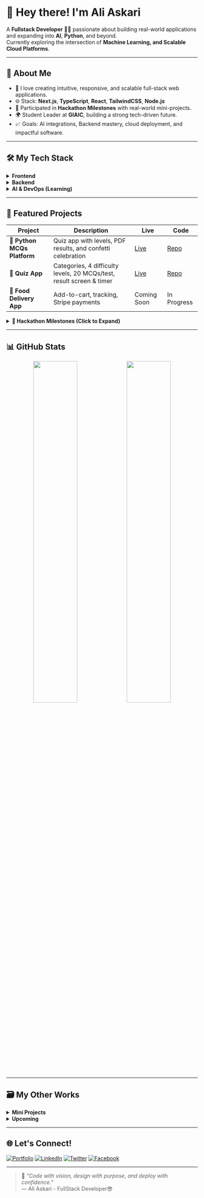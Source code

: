 # 👋 Hey there! I'm Ali Askari

A **Fullstack Developer** 👨‍💻 passionate about building real-world applications and expanding into **AI**, **Python**, and beyond.  
Currently exploring the intersection of **Machine Learning, and Scalable Cloud Platforms**.

---

## 🚀 About Me

- 🧠 I love creating intuitive, responsive, and scalable full-stack web applications.
- 🌐 Stack: **Next.js**, **TypeScript**, **React**, **TailwindCSS**, **Node.js**
- 🧪 Participated in **Hackathon Milestones** with real-world mini-projects.
- 🌍 Student Leader at **GIAIC**, building a strong tech-driven future.
- 📈 Goals: AI integrations, Backend mastery, cloud deployment, and impactful software.

---

## 🛠️ My Tech Stack

<details>
<summary><b>Frontend</b></summary>

- HTML5, CSS3, JavaScript (ES6+), TypeScript
- React.js, Next.js (App Router)
- TailwindCSS, Shadcn/UI, Framer Motion
- Figma, Canva
- Vercel
</details>

<details>
<summary><b>Backend</b></summary>

- Node.js
- Firebase (NextAuth)
- API development (REST, starting GraphQL)
</details>

<details>
<summary><b>AI & DevOps (Learning)</b></summary>

- Python (Core + AI Concepts)
- OpenAI APIs
- AWS (S3), Docker (basic)
</details>

---

## 🌟 Featured Projects

| Project | Description | Live | Code |
|--------|-------------|------|------|
| 🧠 **Python MCQs Platform** | Quiz app with levels, PDF results, and confetti celebration | [Live](https://pyquizmaster-blush.vercel.app) | [Repo](https://github.com/AliAskariGithub/Python_MCQs_Website) |
| 🎯 **Quiz App** | Categories, 4 difficulty levels, 20 MCQs/test, result screen & timer | [Live](https://quizzey.vercel.app) | [Repo](https://github.com/AliAskariGithub/Quizzey-app) |
| 🍔 **Food Delivery App** | Add-to-cart, tracking, Stripe payments | Coming Soon | In Progress |

<details>
<summary><b>🎯 Hackathon Milestones (Click to Expand)</b></summary>

- ✅ Milestone 01: Student ID Card
- ✅ Milestone 02: Calculator
- ✅ Milestone 03: Basic E-commerce
- ✅ Milestone 04: Countdown Timer
- ✅ Milestone 05: Responsive Portfolio & Resume Maker
</details>

---

## 📊 GitHub Stats

<p align="center">
  <img src="https://github-readme-stats.vercel.app/api?username=AliAskariGithub&show_icons=true&theme=radical" width="48%" />
  <img src="https://github-readme-streak-stats.herokuapp.com?user=AliAskariGithub&theme=radical" width="48%" />
</p>

---

## 🗃️ My Other Works

<details>
<summary><b>Mini Projects</b></summary>

- 📁 Portfolio Websites
- 🧮 Custom Calculator
- ⏳ Countdown Timer
- 🆔 Student ID Generator
</details>

<details>
<summary><b>Upcoming</b></summary>

- ✨ AI Quiz Generator using OpenAI
- 📚 Python Notes Generator (with Markdown to PDF)
- ☁️ Full Stack E-Commerce Website
</details>

---

## 🌐 Let's Connect!

[![Portfolio](https://img.shields.io/badge/Portfolio-grey?logo=vercel&logoColor=white)](https://alis-x-portfolio.vercel.app)
[![LinkedIn](https://img.shields.io/badge/LinkedIn-blue?logo=linkedin&logoColor=white)](https://www.linkedin.com/in/ali-askari-355257308)
[![Twitter](https://img.shields.io/badge/Twitter-black?logo=twitter&logoColor=white)](https://x.com/Syed_Ali_Askari?s)
[![Facebook](https://img.shields.io/badge/Facebook-1877F2?logo=facebook&logoColor=white)](https://www.facebook.com/profile.php?id=61564881342854)

---

> 💬 *"Code with vision, design with purpose, and deploy with confidence."*  
> — Ali Askari - FullStack Developer😎
